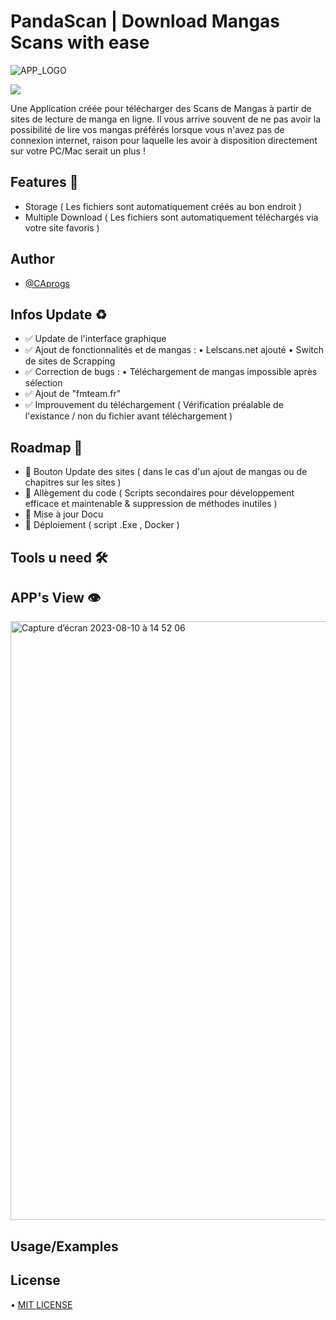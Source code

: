 # PandaScan | Download Mangas Scans with ease

![APP_LOGO](https://github.com/CAprogs/PandaScan/assets/104645407/37d0a0e8-0f19-4a9c-b2c3-34126dc71a21)

<a href="https://www.buymeacoffee.com/CAprogs" class="buy-me-button">
  <img src="https://img.buymeacoffee.com/button-api/?text=Buy me a Pizza&emoji=🍕&slug=CAprogs&button_colour=FFDD00&font_colour=000000&font_family=Arial&outline_colour=000000&coffee_colour=ffffff" />
</a>


Une Application créée pour télécharger des Scans de Mangas à partir de sites de lecture de manga en ligne.
Il vous arrive souvent de ne pas avoir la possibilité de lire vos mangas préférés lorsque vous n'avez pas de connexion internet, raison pour laquelle les avoir à disposition directement sur votre PC/Mac serait un plus !

## Features 🚀
- Storage ( Les fichiers sont automatiquement créés au bon endroit )
- Multiple Download ( Les fichiers sont automatiquement téléchargés via votre site favoris )

## Author

- [@CAprogs](https://github.com/CAprogs)


## Infos Update ♻️

- ✅ Update de l'interface graphique 
- ✅ Ajout de fonctionnalités et de mangas :
• Lelscans.net ajouté
• Switch de sites de Scrapping
- ✅ Correction de bugs :
• Téléchargement de mangas impossible après sélection
- ✅ Ajout de "fmteam.fr"
- ✅ Improuvement du téléchargement ( Vérification préalable de l'existance / non du fichier avant téléchargement )

## Roadmap 🚧
- 🔲 Bouton Update des sites ( dans le cas d'un ajout de mangas ou de chapitres sur les sites ) 
- 🔲 Allègement du code ( Scripts secondaires pour développement efficace et maintenable & suppression de méthodes inutiles )
- 🔲 Mise à jour Docu
- 🔲 Déploiement ( script .Exe , Docker )
    
##  Tools u need 🛠️

## APP's View 👁️

<img width="958" alt="Capture d’écran 2023-08-10 à 14 52 06" src="https://github.com/CAprogs/PandaScan/assets/104645407/966cf744-b592-4fce-8ee5-d37e44f90abc">

##  Usage/Examples 

## License
• [MIT LICENSE](https://github.com/CAprogs/PandaScan/blob/main/LICENSE)




